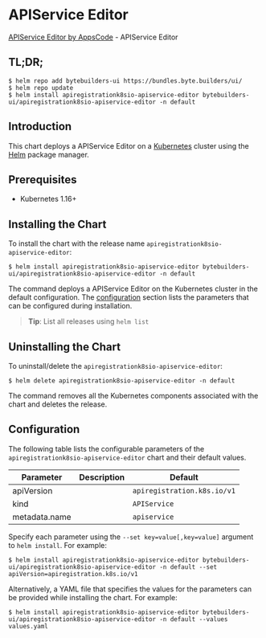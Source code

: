# APIService Editor

[APIService Editor by AppsCode](https://byte.builders) - APIService Editor

## TL;DR;

```console
$ helm repo add bytebuilders-ui https://bundles.byte.builders/ui/
$ helm repo update
$ helm install apiregistrationk8sio-apiservice-editor bytebuilders-ui/apiregistrationk8sio-apiservice-editor -n default
```

## Introduction

This chart deploys a APIService Editor on a [Kubernetes](http://kubernetes.io) cluster using the [Helm](https://helm.sh) package manager.

## Prerequisites

- Kubernetes 1.16+

## Installing the Chart

To install the chart with the release name `apiregistrationk8sio-apiservice-editor`:

```console
$ helm install apiregistrationk8sio-apiservice-editor bytebuilders-ui/apiregistrationk8sio-apiservice-editor -n default
```

The command deploys a APIService Editor on the Kubernetes cluster in the default configuration. The [configuration](#configuration) section lists the parameters that can be configured during installation.

> **Tip**: List all releases using `helm list`

## Uninstalling the Chart

To uninstall/delete the `apiregistrationk8sio-apiservice-editor`:

```console
$ helm delete apiregistrationk8sio-apiservice-editor -n default
```

The command removes all the Kubernetes components associated with the chart and deletes the release.

## Configuration

The following table lists the configurable parameters of the `apiregistrationk8sio-apiservice-editor` chart and their default values.

|   Parameter   | Description |           Default           |
|---------------|-------------|-----------------------------|
| apiVersion    |             | `apiregistration.k8s.io/v1` |
| kind          |             | `APIService`                |
| metadata.name |             | `apiservice`                |


Specify each parameter using the `--set key=value[,key=value]` argument to `helm install`. For example:

```console
$ helm install apiregistrationk8sio-apiservice-editor bytebuilders-ui/apiregistrationk8sio-apiservice-editor -n default --set apiVersion=apiregistration.k8s.io/v1
```

Alternatively, a YAML file that specifies the values for the parameters can be provided while
installing the chart. For example:

```console
$ helm install apiregistrationk8sio-apiservice-editor bytebuilders-ui/apiregistrationk8sio-apiservice-editor -n default --values values.yaml
```
